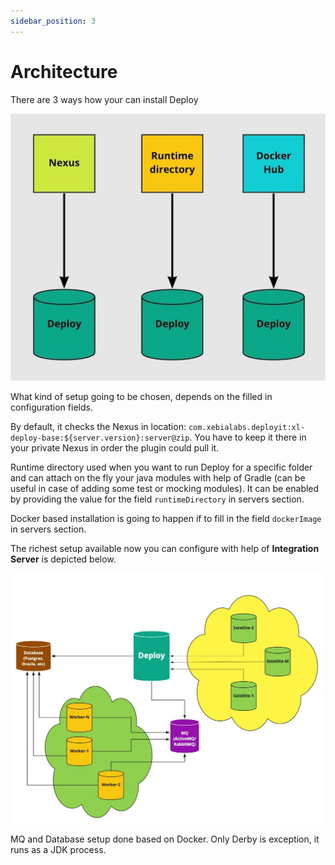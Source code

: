 ```yaml
---
sidebar_position: 3
---
```


# Architecture

There are 3 ways how your can install Deploy

![Types of installation](../pics/types-of-installation.jpg)

What kind of setup going to be chosen, depends on the filled in configuration fields. <br/>

By default, it checks the Nexus in location: `com.xebialabs.deployit:xl-deploy-base:${server.version}:server@zip`. 
You have to keep it there in your private Nexus in order the plugin could pull it.

Runtime directory used when you want to run Deploy for a specific folder and can attach on the fly your java modules
with help of Gradle (can be useful in case of adding some test or mocking modules). It can be enabled by providing the 
value for the field `runtimeDirectory` in servers section.   

Docker based installation is going to happen if to fill in the field `dockerImage` in servers section.   

The richest setup available now you can configure with help of **Integration Server** is depicted below.

![Richest setup available](../pics/richest-setup-available.jpg)

MQ and Database setup done based on Docker. Only Derby is exception, it runs as a JDK process.  
